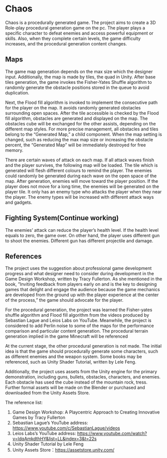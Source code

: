 # Chaos
Chaos is a procedurally generated game. The project aims to create a 3D Role-play procedural generation game on the pc. The player plays a specific character to defeat enemies and access powerful equipment or skills. Also, when they complete certain levels, the game difficulty increases, and the procedural generation content changes.

## Maps
The game map generation depends on the max size which the designer input. Additionally, the map is made by tiles, the quad in Unity. After base tiles generation, the game invokes the Fisher-Yates Shuffle algorithm to randomly generate the obstacle positions stored in the queue to avoid duplication.

Next, the Flood fill algorithm is invoked to implement the consecutive path for the player on the map. It avoids randomly generated obstacles surrounding open spaces. After the tile accessible is checked by the Flood fill algorithm, obstacles are generated and displayed on the map. The obstacles cube will be exchanged for the other assists, depending on the different map styles. For more precise management, all obstacles and tiles belong to the “Generated Map,” a child component. When the map setting is changed, such as reducing the max map size or increasing the obstacle percent, the “Generated Map” will be immediately destroyed for free memory. 

There are certain waves of attack on each map. If all attack waves finish and the player survives, the following map will be loaded. The tile which is generated will flesh different colours to remind the player. The enemies could randomly be generated during each wave on the open space of the map. After generation, enemies will move toward the player position. If the player does not move for a long time, the enemies will be generated on the player tile. It only has an enemy type who attacks the player when they near the player. The enemy types will be increased with different attack ways and gadgets.

## Fighting System(Continue working)
The enemies’ attack can reduce the player’s health level. If the health level equals to zero, the game over. On other hand, the player uses different gun to shoot the enemies. Different gun has different projectile and damage.

## References
The project uses the suggestion about professional game development progress and what designer need to consider during development in the Game Design Workshop, written by Tracy Fullerton. As she mentioned in the book, ”Inviting feedback from players early on and is the key to designing games that delight and engage the audience because the game mechanics are developed from the ground up with the player experience at the center of the process,” the game should advocate for the player.

For the procedural generation, the project was learned the Fisher-yates shuffle algorithm and Flood fill algorithm from the videos produced by Sebastian Lague and Leios Labs on YouTube. Meanwhile, the project is considered to add Perlin noise to some of the maps for the performance comparison and particular content generation. The procedural terrain generation implied in the game Minecraft will be referenced

At the current stage, the other procedural generation is not made. The initial idea is that the game should procedurally generate some characters, such as different enemies and the weapon system. Some books may be referenced, such as Unity Shader Tutorial, written by Lele Feng.

Additionally, the project uses assets from the Unity engine for the primary demonstration, including guns, bullets, obstacles, characters, and enemies. Each obstacle has used the cube instead of the mountain rock, tress. Further formal assets will be made on the Blender or purchased and downloaded from the Unity Assets Store.

The reference list:
1.	Game Design Workshop: A Playcentric Approach to Creating Innovative Games by Tracy Fullerton
2.	Sebastian Lague’s YouTube address:
https://www.youtube.com/c/SebastianLague/videos 
3.	Leios Labs’s YouTube address:
https://www.youtube.com/watch?v=ldqAmkdthHY&list=LL&index=3&t=22s
4.	Unity Shader Tutorial by Lele Feng
5.	Unity Assets Store：https://assetstore.unity.com/
